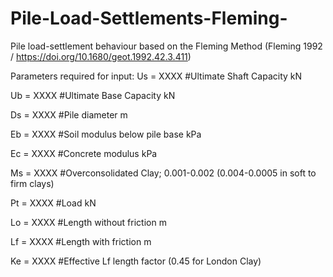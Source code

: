 # Pile-Load-Settlements-Fleming-
Pile load-settlement behaviour based on the Fleming Method (Fleming 1992 / https://doi.org/10.1680/geot.1992.42.3.411)

Parameters required for input:
Us = XXXX      #Ultimate Shaft Capacity kN

Ub = XXXX      #Ultimate Base Capacity kN 

Ds = XXXX      #Pile diameter m 

Eb = XXXX      #Soil modulus below pile base kPa

Ec = XXXX      #Concrete modulus kPa

Ms = XXXX      #Overconsolidated Clay; 0.001-0.002 (0.004-0.0005 in soft to firm clays)

Pt = XXXX      #Load kN

Lo = XXXX      #Length without friction m 

Lf = XXXX      #Length with friction m

Ke = XXXX      #Effective Lf length factor (0.45 for London Clay)
